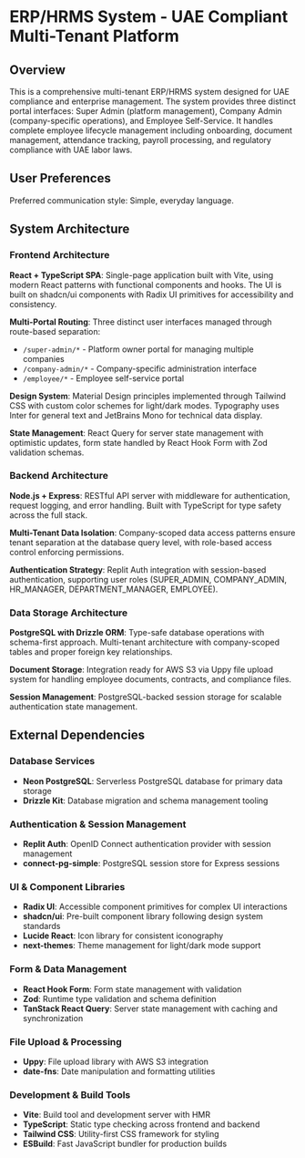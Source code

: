 # ERP/HRMS System - UAE Compliant Multi-Tenant Platform

## Overview

This is a comprehensive multi-tenant ERP/HRMS system designed for UAE compliance and enterprise management. The system provides three distinct portal interfaces: Super Admin (platform management), Company Admin (company-specific operations), and Employee Self-Service. It handles complete employee lifecycle management including onboarding, document management, attendance tracking, payroll processing, and regulatory compliance with UAE labor laws.

## User Preferences

Preferred communication style: Simple, everyday language.

## System Architecture

### Frontend Architecture
**React + TypeScript SPA**: Single-page application built with Vite, using modern React patterns with functional components and hooks. The UI is built on shadcn/ui components with Radix UI primitives for accessibility and consistency.

**Multi-Portal Routing**: Three distinct user interfaces managed through route-based separation:
- `/super-admin/*` - Platform owner portal for managing multiple companies
- `/company-admin/*` - Company-specific administration interface  
- `/employee/*` - Employee self-service portal

**Design System**: Material Design principles implemented through Tailwind CSS with custom color schemes for light/dark modes. Typography uses Inter for general text and JetBrains Mono for technical data display.

**State Management**: React Query for server state management with optimistic updates, form state handled by React Hook Form with Zod validation schemas.

### Backend Architecture
**Node.js + Express**: RESTful API server with middleware for authentication, request logging, and error handling. Built with TypeScript for type safety across the full stack.

**Multi-Tenant Data Isolation**: Company-scoped data access patterns ensure tenant separation at the database query level, with role-based access control enforcing permissions.

**Authentication Strategy**: Replit Auth integration with session-based authentication, supporting user roles (SUPER_ADMIN, COMPANY_ADMIN, HR_MANAGER, DEPARTMENT_MANAGER, EMPLOYEE).

### Data Storage Architecture
**PostgreSQL with Drizzle ORM**: Type-safe database operations with schema-first approach. Multi-tenant architecture with company-scoped tables and proper foreign key relationships.

**Document Storage**: Integration ready for AWS S3 via Uppy file upload system for handling employee documents, contracts, and compliance files.

**Session Management**: PostgreSQL-backed session storage for scalable authentication state management.

## External Dependencies

### Database Services
- **Neon PostgreSQL**: Serverless PostgreSQL database for primary data storage
- **Drizzle Kit**: Database migration and schema management tooling

### Authentication & Session Management
- **Replit Auth**: OpenID Connect authentication provider with session management
- **connect-pg-simple**: PostgreSQL session store for Express sessions

### UI & Component Libraries  
- **Radix UI**: Accessible component primitives for complex UI interactions
- **shadcn/ui**: Pre-built component library following design system standards
- **Lucide React**: Icon library for consistent iconography
- **next-themes**: Theme management for light/dark mode support

### Form & Data Management
- **React Hook Form**: Form state management with validation
- **Zod**: Runtime type validation and schema definition
- **TanStack React Query**: Server state management with caching and synchronization

### File Upload & Processing
- **Uppy**: File upload library with AWS S3 integration
- **date-fns**: Date manipulation and formatting utilities

### Development & Build Tools
- **Vite**: Build tool and development server with HMR
- **TypeScript**: Static type checking across frontend and backend
- **Tailwind CSS**: Utility-first CSS framework for styling
- **ESBuild**: Fast JavaScript bundler for production builds